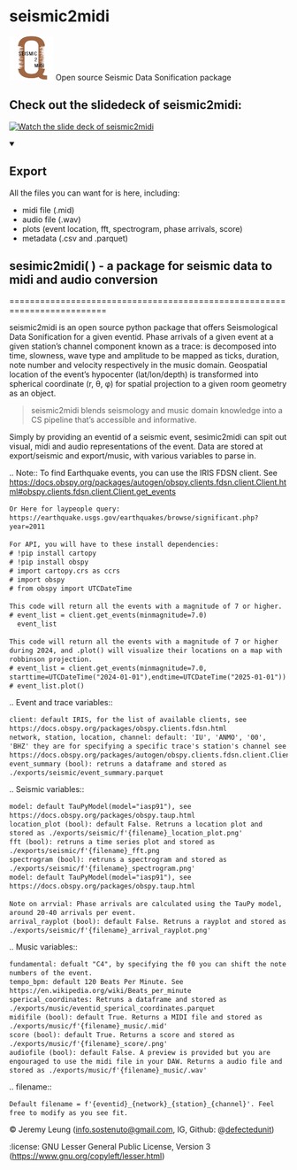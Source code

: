 # seismic2midi
<img src="https://github.com/defectedunit/seismic2midi/blob/main/seismic2MIDI.png" alt="seismic2midi" width="80" height="80"> Open source Seismic Data Sonification package 

## Check out the slidedeck of seismic2midi:
<a href="https://www.canva.com/design/DAGucwk1Nr4/n9h0uzL5_eqaWdwDu2hl8Q/watch?utm_content=DAGucwk1Nr4&utm_campaign=designshare&utm_medium=link2&utm_source=uniquelinks&utlId=hc2aebcd539"><img alt="Watch the slide deck of seismic2midi" src="https://www.freeiconspng.com/thumbs/video-icon/video-icon-1.png" style="width:60px;height:60px;"/></a>



<details open> 
  <summary><h2>Export</h2></summary>

  All the files you can want for is here, including:

  - midi file (.mid)
  - audio file (.wav)
  - plots (event location, fft, spectrogram, phase arrivals, score)
  - metadata (.csv and .parquet)  
</details>



## sesimic2midi( ) - a package for seismic data to midi and audio conversion 
=========================================================================

seismic2midi is an open source python package that offers Seismological Data Sonification for a given eventid. Phase arrivals of a given event at a given station’s channel component known as a trace: is decomposed into time, slowness, wave type and amplitude to be mapped as ticks, duration, note number and velocity respectively in the music domain. Geospatial location of the event’s hypocenter (lat/lon/depth) is transformed into spherical coordinate (r, θ, φ) for spatial projection to a given room geometry as an object.

> seismic2midi blends seismology and music domain knowledge into a CS pipeline that’s accessible and informative.


Simply by providing an eventid of a seismic event, sesimic2midi can spit out visual, midi and audio representations of the event.
Data are stored at export/seismic and export/music, with various variables to parse in.

.. Note::
    To find Earthquake events, you can use the IRIS FDSN client.
    See https://docs.obspy.org/packages/autogen/obspy.clients.fdsn.client.Client.html#obspy.clients.fdsn.client.Client.get_events

    Or Here for laypeople query: https://earthquake.usgs.gov/earthquakes/browse/significant.php?year=2011

    For API, you will have to these install dependencies:
    # !pip install cartopy
    # !pip install obspy
    # import cartopy.crs as ccrs
    # import obspy
    # from obspy import UTCDateTime

    This code will return all the events with a magnitude of 7 or higher.
    # event_list = client.get_events(minmagnitude=7.0)
      event_list

    This code will return all the events with a magnitude of 7 or higher during 2024, and .plot() will visualize their locations on a map with robbinson projection.
    # event_list = client.get_events(minmagnitude=7.0, starttime=UTCDateTime("2024-01-01"),endtime=UTCDateTime("2025-01-01"))
    # event_list.plot()


.. Event and trace variables::

    client: default IRIS, for the list of available clients, see https://docs.obspy.org/packages/obspy.clients.fdsn.html
    network, station, location, channel: default: 'IU', 'ANMO', '00', 'BHZ' they are for specifying a specific trace's station's channel see https://docs.obspy.org/packages/autogen/obspy.clients.fdsn.client.Client.html#obspy.clients.fdsn.client.Client.get_waveforms
    event_summary (bool): retruns a dataframe and stored as ./exports/seismic/event_summary.parquet

.. Seismic variables::

    model: default TauPyModel(model="iasp91"), see https://docs.obspy.org/packages/obspy.taup.html
    location_plot (bool): default False. Retruns a location plot and stored as ./exports/seismic/f'{filename}_location_plot.png'
    fft (bool): retruns a time series plot and stored as ./exports/seismic/f'{filename}_fft.png
    spectrogram (bool): retruns a spectrogram and stored as ./exports/seismic/f'{filename}_spectrogram.png'
    model: default TauPyModel(model="iasp91"), see https://docs.obspy.org/packages/obspy.taup.html

    Note on arrvial: Phase arrivals are calculated using the TauPy model, around 20-40 arrivals per event.
    arrival_rayplot (bool): default False. Retruns a rayplot and stored as ./exports/seismic/f'{filename}_arrival_rayplot.png'

.. Music variables::

    fundamental: defualt "C4", by specifying the f0 you can shift the note numbers of the event.
    tempo_bpm: default 120 Beats Per Minute. See https://en.wikipedia.org/wiki/Beats_per_minute
    sperical_coordinates: Retruns a dataframe and stored as ./exports/music/eventid_sperical_coordinates.parquet
    midifile (bool): default True. Returns a MIDI file and stored as ./exports/music/f'{filename}_music/.mid'
    score (bool): default True. Returns a score and stored as ./exports/music/f'{filename}_score/.png'
    audiofile (bool): default False. A preview is provided but you are engouraged to use the midi file in your DAW. Returns a audio file and stored as ./exports/music/f'{filename}_music/.wav'

.. filename::

    Default filename = f'{eventid}_{network}_{station}_{channel}'. Feel free to modify as you see fit.


:copyright:
    Jeremy Leung (info.sostenuto@gmail.com, IG, Github: @<a href="https://www.instagram.com/defectedunit/">defectedunit</a>)

    
:license:
    GNU Lesser General Public License, Version 3
    (https://www.gnu.org/copyleft/lesser.html)
